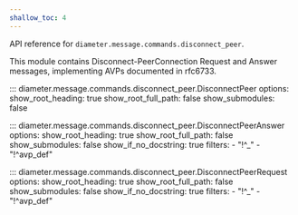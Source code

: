 ```yaml
---
shallow_toc: 4
---
```

API reference for `diameter.message.commands.disconnect_peer`.

This module contains Disconnect-PeerConnection Request and Answer messages, implementing
AVPs documented in rfc6733.

::: diameter.message.commands.disconnect_peer.DisconnectPeer
    options:
      show_root_heading: true
      show_root_full_path: false
      show_submodules: false


::: diameter.message.commands.disconnect_peer.DisconnectPeerAnswer
    options:
      show_root_heading: true
      show_root_full_path: false
      show_submodules: false
      show_if_no_docstring: true
      filters:
        - "!^_"
        - "!^avp_def"


::: diameter.message.commands.disconnect_peer.DisconnectPeerRequest
    options:
      show_root_heading: true
      show_root_full_path: false
      show_submodules: false
      show_if_no_docstring: true
      filters:
        - "!^_"
        - "!^avp_def"
